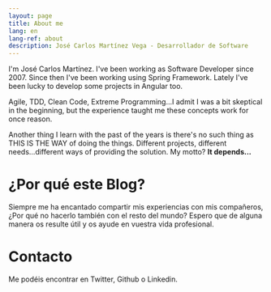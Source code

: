 ```yaml
---
layout: page
title: About me
lang: en
lang-ref: about
description: José Carlos Martínez Vega - Desarrollador de Software
---
```


I'm José Carlos Martínez. I've been working as Software Developer since 2007. Since then I've been working using Spring Framework.
Lately I've been lucky to develop some projects in Angular too. 

Agile, TDD, Clean Code, Extreme Programming...I admit I was a bit skeptical in the beginning, but the experience taught me these concepts 
work for once reason.

Another thing I learn with the past of the years is there's no such thing as THIS IS THE WAY of doing the things. Different projects, 
different needs...different ways of providing the solution. My motto? **It depends...**


# ¿Por qué este Blog?

Siempre me ha encantado compartir mis experiencias con mis compañeros, ¿Por qué no hacerlo también con el resto del mundo? 
Espero que de alguna manera os resulte útil y os ayude en vuestra vida profesional.

# Contacto

Me podéis encontrar en Twitter, Github o Linkedin. 
